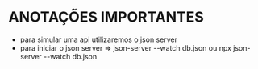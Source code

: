 # ANOTAÇÕES IMPORTANTES

- para simular uma api utilizaremos o json server
- para iniciar o json server => json-server --watch db.json ou npx json-server --watch db.json